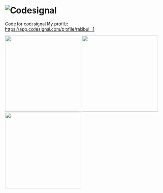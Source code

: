 # ![Codesignal](https://codesignal.com/wp-content/uploads/2020/11/CoodeSignal_Logo_Long_Blue.svg)
Code for codesignal 
My profile: https://app.codesignal.com/profile/rakibul_i1


<img src="https://codefightsuserpics.s3.amazonaws.com/uploads/1504166657353/Intro_Un.png" width="250"> <img src="https://codefightsuserpics.s3.amazonaws.com/uploads/1504166657587/The Core_un.png" width="250"> <img src="https://codefightsuserpics.s3.amazonaws.com/uploads/1504166656388/Database_Un.png" width="250"> 
